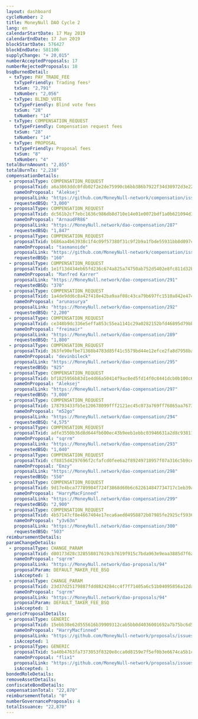 ```yaml
---
layout: dashboard
cycleNumber: 2
title: MoneyNull DAO Cycle 2
lang: en
calendarStartDate: 17 May 2019
calendarEndDate: 17 Jun 2019
blockStartDate: 576427
blockEndDate: 581106
supplyChange: "+ 20,015"
numberAcceptedProposals: 17
numberRejectedProposals: 18
bsqBurnedDetail:
 - txType: PAY_TRADE_FEE
   txTypeFriendly: Trading fees²
   txSum: "2,791"
   txNumber: "2,056"
 - txType: BLIND_VOTE
   txTypeFriendly: Blind vote fees
   txSum: "28"
   txNumber: "14"
 - txType: COMPENSATION_REQUEST
   txTypeFriendly: Compensation request fees
   txSum: "28"
   txNumber: "14"
 - txType: PROPOSAL
   txTypeFriendly: Proposal fees
   txSum: "8"
   txNumber: "4"
totalBurnAmount: "2,855"
totalBurnTx: "2,238"
compensationDetails: 
 - proposalType: COMPENSATION_REQUEST
   proposalTxid: a6a3863ddc0fdb02f2e2de75990cb6bb386b7922f34d30972d3e223aa0ad5fe4
   nameOnProposal: "Aleksej"
   proposalLink: "https://github.com/MoneyNull-network/compensation/issues/285"
   requestedBSQ: "3,000"
 - proposalType: COMPENSATION_REQUEST
   proposalTxid: dc561b2cf7ebc1636c986db8d710e14e01e0072bdf1a0b621094d3c2ce4a4276
   nameOnProposal: "ArnaudFR86"
   proposalLink: "https://MoneyNull.network/dao-compensation/287"
   requestedBSQ: "1,847"
 - proposalType: COMPENSATION_REQUEST
   proposalTxid: b686aa4b63938c1f4c09f57380f31c9f2b9a1fbde55931bb8d097cf46762297b
   nameOnProposal: "tasmanoide"
   proposalLink: "https://github.com/MoneyNull-network/compensation/issues/286"
   requestedBSQ: "160"
 - proposalType: COMPENSATION_REQUEST
   proposalTxid: 1e1f13d434eb65fd236c674a825a74750ab752d5402e8fc811d32b716492b447
   nameOnProposal: "Manfred Karrer"
   proposalLink: "https://MoneyNull.network/dao-compensation/291"
   requestedBSQ: "370"
 - proposalType: COMPENSATION_REQUEST
   proposalTxid: 1a4de9dd6c8a42f418e42ba9aaf08c43ca79b697fc1510a842e4743149845212
   nameOnProposal: "arunasurya"
   proposalLink: "https://MoneyNull.network/dao-compensation/292"
   requestedBSQ: "2,200"
 - proposalType: COMPENSATION_REQUEST
   proposalTxid: ce348b9dc336e5effa853c55ea1141c29a0282152bfd46895d79bb40ef34f73d
   nameOnProposal: "freimair"
   proposalLink: "https://MoneyNull.network/dao-compensation/289"
   requestedBSQ: "1,800"
 - proposalType: COMPENSATION_REQUEST
   proposalTxid: 363fe90efbe71368b4783d85f41c5579bd44e12efce2fa8d7958ba7cc3728cfe
   nameOnProposal: "devinbileck"
   proposalLink: "https://MoneyNull.network/dao-compensation/295"
   requestedBSQ: "925"
 - proposalType: COMPENSATION_REQUEST
   proposalTxid: bf1825956b83d1e4d66a50414f9ac8ed5fd14f0c8441dcb0b100c64ae6947960
   nameOnProposal: "Aleksej"
   proposalLink: "https://MoneyNull.network/dao-compensation/297"
   requestedBSQ: "3,000"
 - proposalType: COMPENSATION_REQUEST
   proposalTxid: 178793433fb5e120678099fff2121ec45c073a769ff76865aa767339e41405eb
   nameOnProposal: "m52go"
   proposalLink: "https://MoneyNull.network/dao-compensation/294"
   requestedBSQ: "4,575"
 - proposalType: COMPENSATION_REQUEST
   proposalTxid: adfe3550b36d8d644fb600ec43b9eeb1ebbc03946631a2d8c93811812e61c3f8
   nameOnProposal: "sqrrm"
   proposalLink: "https://MoneyNull.network/dao-compensation/293"
   requestedBSQ: "1,040"
 - proposalType: COMPENSATION_REQUEST
   proposalTxid: cf8815d4297696f2cfafcd0fee6a2f89249718957f07a316c5b9cee5e7b5fb81
   nameOnProposal: "Emzy"
   proposalLink: "https://MoneyNull.network/dao-compensation/298"
   requestedBSQ: "550"
 - proposalType: COMPENSATION_REQUEST
   proposalTxid: 9d17e4bca77789984f724f3868d60b6c622614847734717c1eb39a2a12c93e14
   nameOnProposal: "HarryMacFinned"
   proposalLink: "https://MoneyNull.network/dao-compensation/299"
   requestedBSQ: "2,900"
 - proposalType: COMPENSATION_REQUEST
   proposalTxid: 4b57147cf8e4667404e17eca6aed04958872b07985fe2925cf593611d34d7337
   nameOnProposal: "y3v63n"
   proposalLink: "https://MoneyNull.network/dao-compensation/300"
   requestedBSQ: "503"
reimbursementDetails: 
paramChangeDetails: 
 - proposalType: CHANGE_PARAM
   proposalTxid: d80173d28c328558017619cb7619f915c7bda963e9eaa3885d7f6aa33b6c1448
   nameOnProposal: "sqrrm"
   proposalLink: "https://MoneyNull.network/dao-proposals/94"
   proposalParam: DEFAULT_MAKER_FEE_BSQ
   isAccepted: 1
 - proposalType: CHANGE_PARAM
   proposalTxid: 23d37d25179887fdd8824284cc4f7f71405a6c51b04095856a12da764fc45f0b
   nameOnProposal: "sqrrm"
   proposalLink: "https://MoneyNull.network/dao-proposals/94"
   proposalParam: DEFAULT_TAKER_FEE_BSQ
   isAccepted: 1
genericProposalDetails: 
 - proposalType: GENERIC
   proposalTxid: 15ebb38e62d555616b39909312cab5bb0d4036001692a7b75bc6d5cd520bdd59
   nameOnProposal: "HarryMacfinned"
   proposalLink: "https://github.com/MoneyNull-network/proposals/issues/94"
   isAccepted: 1
 - proposalType: GENERIC
   proposalTxid: 5a40b4763fa7373053f8320e8cca0d8159e7f5ef0b3e6674ca5b1ca44b8bfada
   nameOnProposal: "flix1"
   proposalLink: "https://github.com/MoneyNull-network/proposals/issues/95"
   isAccepted: 1
bondedRoleDetails: 
removeAssetDetails: 
confiscateBondDetails: 
compensationTotal: "22,870"
reimbursementTotal: "0"
numberGovernanceProposals: 4
totalIssuance: "22,870"
---
```

